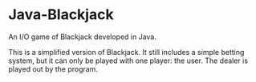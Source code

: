 # Java-Blackjack
An I/O game of Blackjack developed in Java.

This is a simplified version of Blackjack.
It still includes a simple betting system, but it can only be played with one player: the user.
The dealer is played out by the program.

